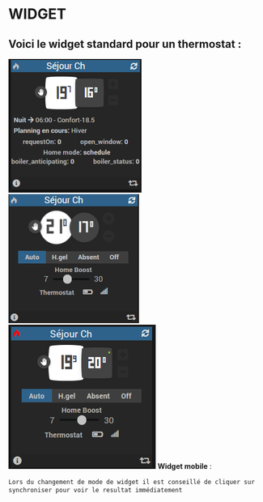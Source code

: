 # WIDGET

## Voici le **widget standard** pour un thermostat :

![widget1](https://raw.githubusercontent.com/limad/plugin-naEnergie/master/images/naEnergie_screenshot1.PNG)
![widget2](https://raw.githubusercontent.com/limad/plugin-naEnergie/master/images/naEnergie_screenshot2.PNG)
![widget3](https://raw.githubusercontent.com/limad/plugin-naEnergie/master/images/naEnergie_screenshot3.PNG)
**Widget mobile** :


	Lors du changement de mode de widget il est conseillé de cliquer sur synchroniser pour voir le resultat immédiatement 